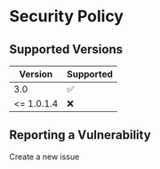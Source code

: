 # Security Policy

## Supported Versions

| Version | Supported          |
| ------- | ------------------ |
| 3.0     | :white_check_mark: |
| <= 1.0.1.4 | :x:                |


## Reporting a Vulnerability

Create a new issue
